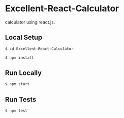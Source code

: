 # Excellent-React-Calculator
calculator using react.js.
## Local Setup

```sh
$ cd Excellent-React-Calculator
```

```sh
$ npm install
```

## Run Locally

```sh
$ npm start
```

## Run Tests

```sh
$ npm test
```
